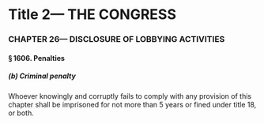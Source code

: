 
# Title 2— THE CONGRESS
### CHAPTER 26— DISCLOSURE OF LOBBYING ACTIVITIES
#### § 1606. Penalties
##### (b) Criminal penalty

Whoever knowingly and corruptly fails to comply with any provision of this chapter shall be imprisoned for not more than 5 years or fined under title 18, or both.
